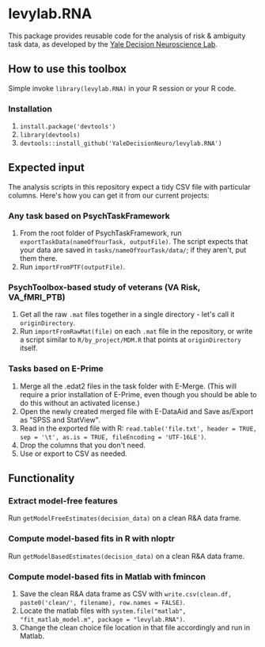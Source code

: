 # levylab.RNA
This package provides reusable code for the analysis of risk &amp; ambiguity task data, as developed by the [Yale Decision Neuroscience Lab](http://medicine.yale.edu/lab/decision/).

## How to use this toolbox
Simple invoke `library(levylab.RNA)` in your R session or your R code.

### Installation
1. `install.package('devtools')` 
2. `library(devtools)`
3. `devtools::install_github('YaleDecisionNeuro/levylab.RNA')`

## Expected input
The analysis scripts in this repository expect a tidy CSV file with particular columns. Here's how you can get it from our current projects:

### Any task based on PsychTaskFramework
1. From the root folder of PsychTaskFramework, run `exportTaskData(nameOfYourTask, outputFile)`. The script expects that your data are saved in `tasks/nameOfYourTask/data/`; if they aren't, put them there.
2. Run `importFromPTF(outputFile)`.

### PsychToolbox-based study of veterans (VA Risk, VA_fMRI_PTB)
1. Get all the raw `.mat` files together in a single directory - let's call it `originDirectory`.
2. Run `importFromRawMat(file)` on each `.mat` file in the repository, or write a script similar to `R/by_project/MDM.R` that points at `originDirectory` itself.

### Tasks based on E-Prime
1. Merge all the .edat2 files in the task folder with E-Merge. (This will require a prior installation of E-Prime, even though you should be able to do this without an activated license.)
2. Open the newly created merged file with E-DataAid and Save as/Export as "SPSS and StatView".
3. Read in the exported file with R: `read.table('file.txt', header = TRUE, sep = '\t', as.is = TRUE, fileEncoding = 'UTF-16LE')`. 
4. Drop the columns that you don't need.
5. Use or export to CSV as needed.

## Functionality
### Extract model-free features
Run `getModelFreeEstimates(decision_data)` on a clean R&A data frame.

### Compute model-based fits in R with nloptr
Run `getModelBasedEstimates(decision_data)` on a clean R&A data frame.

### Compute model-based fits in Matlab with fmincon
1. Save the clean R&A data frame as CSV with `write.csv(clean.df, paste0('clean/', filename), row.names = FALSE)`. 
2. Locate the matlab files with `system.file("matlab", "fit_matlab_model.m", package = "levylab.RNA")`.
3. Change the clean choice file location in that file accordingly and run in Matlab.
